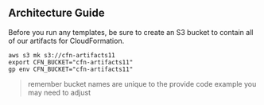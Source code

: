 ## Architecture Guide

Before you run any templates, be sure to create an S3 bucket to contain
all of our artifacts for CloudFormation.

```
aws s3 mk s3://cfn-artifacts11
export CFN_BUCKET="cfn-artifacts11"
gp env CFN_BUCKET="cfn-artifacts11"
```

> remember bucket names are unique to the provide code example you may need to adjust